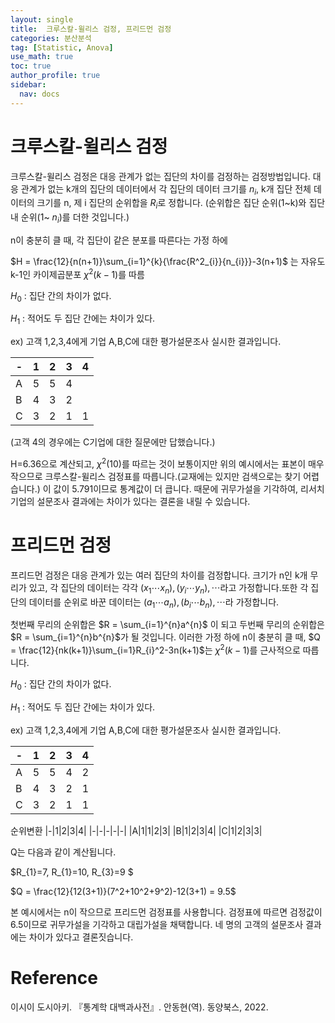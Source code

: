```yaml
---
layout: single
title:  크루스칼-윌리스 검정, 프리드먼 검정
categories: 분산분석
tag: [Statistic, Anova]
use_math: true
toc: true
author_profile: true
sidebar:
  nav: docs
---
```

# 크루스칼-윌리스 검정

크루스칼-윌리스 검정은 대응 관계가 없는 집단의 차이를 검정하는 검정방법입니다. 대응 관계가 없는 k개의 집단의 데이터에서 각 집단의 데이터 크기를 $n_i$, k개 집단 전체 데이터의 크기를 n, 제 i 집단의 순위합을 $R_i$로 정합니다. (순위합은 집단 순위(1~k)와 집단 내 순위(1~ $n_i$)를 더한 것입니다.)

n이 충분히 클 때, 각 집단이 같은 분포를 따른다는 가정 하에 

$H = \frac{12}{n(n+1)}\sum_{i=1}^{k}{\frac{R^2_{i}}{n_{i}}}-3(n+1)$ 는 자유도 k-1인 카이제곱분포 $\chi^2(k-1)$를 따름

$H_{0}$ : 집단 간의 차이가 없다.

$H_{1}$ : 적어도 두 집단 간에는 차이가 있다.

ex)
고객 1,2,3,4에게 기업 A,B,C에 대한 평가설문조사 실시한 결과입니다.

|-|1|2|3|4|
|-|-|-|-|-|
|A|5|5|4|
|B|4|3|2|
|C|3|2|1|1|

(고객 4의 경우에는 C기업에 대한 질문에만 답했습니다.)

H=6.36으로 계산되고, $\chi^2(10)$를 따르는 것이 보통이지만 위의 예시에서는 표본이 매우 작으므로 크루스칼-윌리스 검정표를 따릅니다.(교재에는 있지만 검색으로는 찾기 어렵습니다.) 이 값이 5.791이므로 통계값이 더 큽니다. 때문에 귀무가설을 기각하여, 리서치 기업의 설문조사 결과에는 차이가 있다는 결론을 내릴 수 있습니다.

# 프리드먼 검정

프리드먼 검정은 대응 관계가 있는 여러 집단의 차이를 검정합니다. 크기가 n인 k개 무리가 있고, 각 집단의 데이터는 각각 $(x_{1} \cdots x_{n}), (y_{i} \cdots y_{n}), \cdots$라고 가정합니다.또한 각 집단의 데이터를 순위로 바꾼 데이터는 $(a_{1} \cdots a_{n}), (b_{i} \cdots b_{n}), \cdots$라 가정합니다.

첫번째 무리의 순위합은 $R = \sum_{i=1}^{n}a^{n}$ 이 되고 두번째 무리의 순위합은 $R = \sum_{i=1}^{n}b^{n}$가 될 것입니다. 이러한 가정 하에 n이 충분히 클 때, $Q = \frac{12}{nk(k+1)}\sum_{i=1}R_{i}^2-3n(k+1)$는 $\chi^2(k-1)$를 근사적으로 따릅니다.

$H_{0}$ : 집단 간의 차이가 없다.

$H_{1}$ : 적어도 두 집단 간에는 차이가 있다.

ex)
고객 1,2,3,4에게 기업 A,B,C에 대한 평가설문조사 실시한 결과입니다.

|-|1|2|3|4|
|-|-|-|-|-|
|A|5|5|4|2|
|B|4|3|2|1|
|C|3|2|1|1|

순위변환
|-|1|2|3|4|
|-|-|-|-|-|
|A|1|1|2|3|
|B|1|2|3|4|
|C|1|2|3|3|


Q는 다음과 같이 계산됩니다.

$R_{1}=7, R_{1}=10, R_{3}=9 $

$Q = \frac{12}{12(3+1)}(7^2+10^2+9^2)-12(3+1) = 9.5$

본 예시에서는 n이 작으므로 프리드먼 검정표를 사용합니다. 검정표에 따르면 검정값이 6.5이므로 귀무가설을 기각하고 대립가설을 채택합니다. 네 명의 고객의 설문조사 결과에는 차이가 있다고 결론짓습니다.

# Reference

이시이 도시아키. 『통계학 대백과사전』. 안동현(역). 동양북스, 2022.
